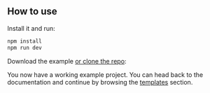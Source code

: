 ## How to use

Install it and run:

```bash
npm install
npm run dev
```

Download the example [or clone the repo](https://github.com/mui/material-ui):

You now have a working example project.
You can head back to the documentation and continue by browsing the [templates](https://mui.com/material-ui/getting-started/templates/) section.
